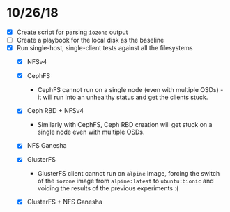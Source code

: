 10/26/18
========

- [x] Create script for parsing `iozone` output
- [ ] Create a playbook for the local disk as the baseline
- [x] Run single-host, single-client tests against all the filesystems
  - [x] NFSv4
  - [x] CephFS
    - CephFS cannot run on a single node (even with multiple OSDs) - it will run into an unhealthy 
      status and get the clients stuck. 
  - [x] Ceph RBD + NFSv4
    - Similarly with CephFS, Ceph RBD creation will get stuck on a single node even with multiple 
    OSDs.
  - [x] NFS Ganesha
  - [x] GlusterFS
    - GlusterFS client cannot run on `alpine` image, forcing the switch of the `iozone` image from 
      `alpine:latest` to `ubuntu:bionic` and voiding the results of the previous experiments :(
  - [x] GlusterFS + NFS Ganesha 
   